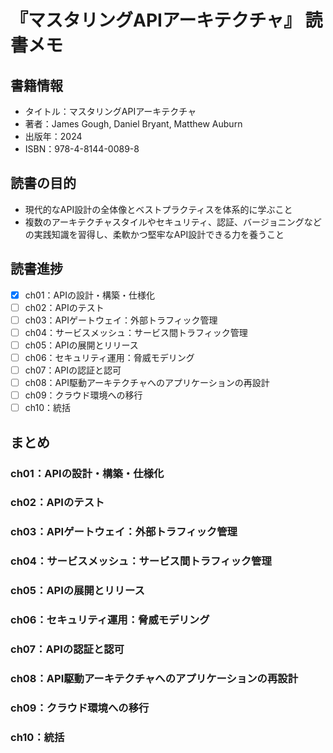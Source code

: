 # 『マスタリングAPIアーキテクチャ』 読書メモ

## 書籍情報
- タイトル：マスタリングAPIアーキテクチャ
- 著者：James Gough, Daniel Bryant, Matthew Auburn
- 出版年：2024
- ISBN：978-4-8144-0089-8

## 読書の目的
- 現代的なAPI設計の全体像とベストプラクティスを体系的に学ぶこと
- 複数のアーキテクチャスタイルやセキュリティ、認証、バージョニングなどの実践知識を習得し、柔軟かつ堅牢なAPI設計できる力を養うこと

## 読書進捗

- [x] ch01：APIの設計・構築・仕様化
- [ ] ch02：APIのテスト
- [ ] ch03：APIゲートウェイ：外部トラフィック管理
- [ ] ch04：サービスメッシュ：サービス間トラフィック管理
- [ ] ch05：APIの展開とリリース
- [ ] ch06：セキュリティ運用：脅威モデリング
- [ ] ch07：APIの認証と認可
- [ ] ch08：API駆動アーキテクチャへのアプリケーションの再設計
- [ ] ch09：クラウド環境への移行
- [ ] ch10：統括

## まとめ

### ch01：APIの設計・構築・仕様化
### ch02：APIのテスト
### ch03：APIゲートウェイ：外部トラフィック管理
### ch04：サービスメッシュ：サービス間トラフィック管理
### ch05：APIの展開とリリース
### ch06：セキュリティ運用：脅威モデリング
### ch07：APIの認証と認可
### ch08：API駆動アーキテクチャへのアプリケーションの再設計
### ch09：クラウド環境への移行
### ch10：統括